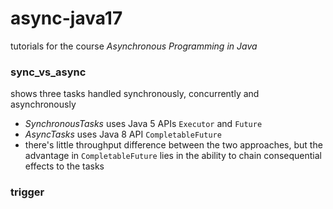 # async-java17
tutorials for the course *Asynchronous Programming in Java*

### sync_vs_async
shows three tasks handled synchronously, concurrently and asynchronously
* *SynchronousTasks* uses Java 5 APIs `Executor` and `Future`
* *AsyncTasks* uses Java 8 API `CompletableFuture`
* there's little throughput difference between the two approaches, but the advantage in `CompletableFuture` lies in the ability to chain consequential effects to the tasks

### trigger

